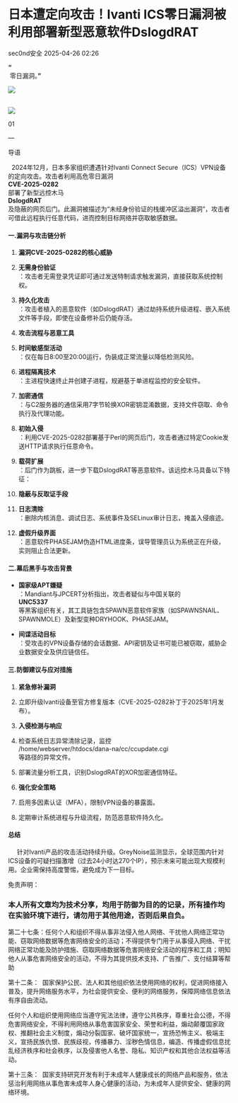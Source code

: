 #  日本遭定向攻击！Ivanti ICS零日漏洞被利用部署新型恶意软件DslogdRAT   
 sec0nd安全   2025-04-26 02:26  
  
**“**  
 零日漏洞。**”**  
  
![](https://mmbiz.qpic.cn/sz_mmbiz_png/L369x9IF3yPA9bic9zzTydWv4XTTHH2NAiamMp8Kxsh4s2lukPuyuwnia3NiaHkiaU8a3JGFhLvNnYvtLvHTFAd91Rw/640?wx_fmt=png&from=appmsg "")  
  
      
![](https://mmbiz.qpic.cn/sz_mmbiz_png/L369x9IF3yPMwVHx9iaPDKDhBJiajRW2DIdq0Wxe7JcpgKDia3zMfgicaaD6Auwn6Q3GGm2vI0eNh1Qic6OUhHMjE7g/640?wx_fmt=png&from=appmsg "")  
  
  
  
  
  
  
  
01  
  
—  
  
  
  
导语  
  
  
  2024年12月，日本多家组织遭遇针对Ivanti Connect Secure（ICS）VPN设备的定向攻击。攻击者利用高危零日漏洞  
**CVE-2025-0282**  
部署了新型远控木马  
**DslogdRAT**  
及隐蔽的网页后门。此漏洞被描述为“未经身份验证的栈缓冲区溢出漏洞”，攻击者可借此远程执行任意代码，进而控制目标网络并窃取敏感数据。  
#### 一.漏洞与攻击链分析  
1. **漏洞CVE-2025-0282的核心威胁**  
  
1. **无需身份验证**  
：攻击者无需登录凭证即可通过发送特制请求触发漏洞，直接获取系统控制权。  
  
1. **持久化攻击**  
：攻击者植入的恶意软件（如DslogdRAT）通过劫持系统升级进程、嵌入系统文件等手段，即使在设备修补后仍能存活。  
  
1. **攻击流程与恶意工具**  
  
1. **时间敏感型活动**  
：仅在每日8:00至20:00运行，伪装成正常流量以降低检测风险。  
  
1. **进程隔离技术**  
：主进程快速终止并创建子进程，规避基于单进程监控的安全软件。  
  
1. **加密通信**  
：与C2服务器的通信采用7字节轮换XOR密钥混淆数据，支持文件窃取、命令执行及代理功能。  
  
1. **初始入侵**  
：利用CVE-2025-0282部署基于Perl的网页后门，攻击者通过特定Cookie发送HTTP请求执行任意命令。  
  
1. **载荷扩展**  
：后门作为跳板，进一步下载DslogdRAT等恶意软件。该远控木马具备以下特征：  
  
1. **隐蔽与反取证手段**  
  
1. **日志清除**  
：删除内核消息、调试日志、系统事件及SELinux审计日志，掩盖入侵痕迹。  
  
1. **虚假升级界面**  
：恶意软件PHASEJAM伪造HTML进度条，误导管理员认为系统正在升级，实则阻止合法更新。  
  
#### 二.幕后黑手与攻击背景  
- **国家级APT嫌疑**  
：Mandiant与JPCERT分析指出，攻击者疑似与中国关联的  
**UNC5337**  
等黑客组织有关，其工具链包含SPAWN恶意软件家族（如SPAWNSNAIL、SPAWNMOLE）及新型变种DRYHOOK、PHASEJAM。  
  
- **间谍活动目标**  
：受攻击的VPN设备存储的会话数据、API密钥及证书可能已被窃取，威胁企业数据安全及供应链信任。  
  
#### 三.防御建议与应对措施  
1. **紧急修补漏洞**  
  
1. 立即升级Ivanti设备至官方修复版本（CVE-2025-0282补丁于2025年1月发布）。  
  
1. **入侵检测与响应**  
  
1. 检查系统日志异常清除记录，监控  
/home/webserver/htdocs/dana-na/cc/ccupdate.cgi  
等路径的异常文件。  
  
1. 部署流量分析工具，识别DslogdRAT的XOR加密通信特征。  
  
1. **强化安全策略**  
  
1. 启用多因素认证（MFA），限制VPN设备的暴露面。  
  
1. 定期审计系统进程与升级流程，防范恶意软件持久化。  
  
#### 总结  
  
     针对Ivanti产品的攻击活动持续升级。GreyNoise监测显示，全球范围内针对ICS设备的可疑扫描激增（过去24小时达270个IP），预示未来可能出现大规模利用。企业需保持高度警惕，避免成为下一目标。  
  
  
免责声明：  
### 本人所有文章均为技术分享，均用于防御为目的的记录，所有操作均在实验环境下进行，请勿用于其他用途，否则后果自负。  
  
第二十七条：任何个人和组织不得从事非法侵入他人网络、干扰他人网络正常功能、窃取网络数据等危害网络安全的活动；不得提供专门用于从事侵入网络、干扰网络正常功能及防护措施、窃取网络数据等危害网络安全活动的程序和工具；明知他人从事危害网络安全的活动，不得为其提供技术支持、广告推广、支付结算等帮助  
  
第十二条：  国家保护公民、法人和其他组织依法使用网络的权利，促进网络接入普及，提升网络服务水平，为社会提供安全、便利的网络服务，保障网络信息依法有序自由流动。  
  
任何个人和组织使用网络应当遵守宪法法律，遵守公共秩序，尊重社会公德，不得危害网络安全，不得利用网络从事危害国家安全、荣誉和利益，煽动颠覆国家政权、推翻社会主义制度，煽动分裂国家、破坏国家统一，宣扬恐怖主义、极端主义，宣扬民族仇恨、民族歧视，传播暴力、淫秽色情信息，编造、传播虚假信息扰乱经济秩序和社会秩序，以及侵害他人名誉、隐私、知识产权和其他合法权益等活动。  
  
第十三条：  国家支持研究开发有利于未成年人健康成长的网络产品和服务，依法惩治利用网络从事危害未成年人身心健康的活动，为未成年人提供安全、健康的网络环境。  
  
  
  
  
  
  
